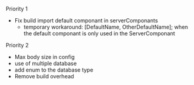 Priority 1

- Fix build import default componant in serverComponants
  - temporary workaround: [DefaultName, OtherDefaultName]; when the default componant is only used in the ServerComponant

Priority 2

- Max body size in config
- use of multiple database
- add enum to the database type
- Remove build overhead
